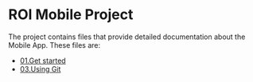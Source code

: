 # ROI Mobile Project

The project contains files that provide detailed documentation about the Mobile App. These files are:

- [01.Get started](/Documents/01.Get%20started.md)
- [03.Using Git](/Documents/03.Using%20Git.md)
